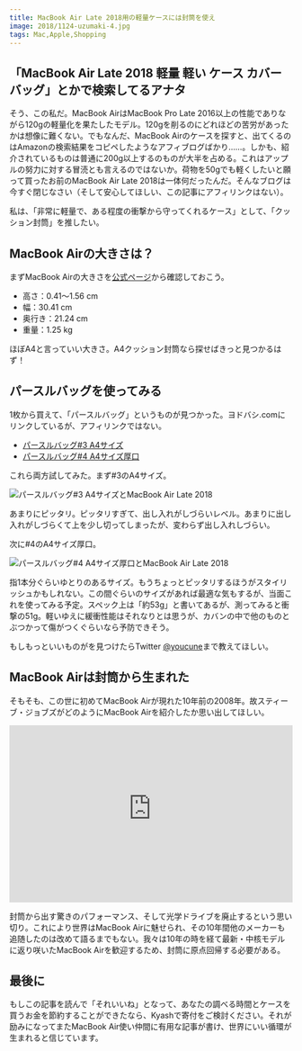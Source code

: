 ```yaml
---
title: MacBook Air Late 2018用の軽量ケースには封筒を使え
image: 2018/1124-uzumaki-4.jpg
tags: Mac,Apple,Shopping
---
```


## 「MacBook Air Late 2018 軽量 軽い ケース カバー バッグ」とかで検索してるアナタ

そう、この私だ。MacBook AirはMacBook Pro Late 2016以上の性能でありながら120gの軽量化を果たしたモデル。120gを削るのにどれほどの苦労があったかは想像に難くない。でもなんだ、MacBook Airのケースを探すと、出てくるのはAmazonの検索結果をコピペしたようなアフィブログばかり……。しかも、紹介されているものは普通に200g以上するのものが大半を占める。これはアップルの努力に対する冒涜とも言えるのではないか。荷物を50gでも軽くしたいと願って買ったお前のMacBook Air Late 2018は一体何だったんだ。そんなブログは今すぐ閉じなさい（そして安心してほしい、この記事にアフィリンクはない）。

私は、「非常に軽量で、ある程度の衝撃から守ってくれるケース」として、「クッション封筒」を推したい。

## MacBook Airの大きさは？

まずMacBook Airの大きさを[公式ページ](https://www.apple.com/jp/macbook-air/specs/)から確認しておこう。

- 高さ：0.41～1.56 cm
- 幅：30.41 cm
- 奥行き：21.24 cm
- 重量：1.25 kg

ほぼA4と言っていい大きさ。A4クッション封筒なら探せばきっと見つかるはず！

## パースルバッグを使ってみる

1枚から買えて、「パースルバッグ」というものが見つかった。ヨドバシ.comにリンクしているが、アフィリンクではない。

- [パースルバッグ#3 A4サイズ](https://www.yodobashi.com/product/000000359102022928/)
- [パースルバッグ#4 A4サイズ厚口](https://www.yodobashi.com/product/000000359102022935/)

これら両方試してみた。まず#3のA4サイズ。

![パースルバッグ#3 A4サイズとMacBook Air Late 2018](2018/1124-uzumaki-3.jpg)

あまりにピッタリ。ピッタリすぎて、出し入れがしづらいレベル。あまりに出し入れがしづらくて上を少し切ってしまったが、変わらず出し入れしづらい。

次に#4のA4サイズ厚口。

![パースルバッグ#4 A4サイズ厚口とMacBook Air Late 2018](2018/1124-uzumaki-4.jpg)

指1本分ぐらいゆとりのあるサイズ。もうちょっとピッタリするほうがスタイリッシュかもしれない。この間ぐらいのサイズがあれば最適な気もするが、当面これを使ってみる予定。スペック上は「約53g」と書いてあるが、測ってみると衝撃の51g。軽いゆえに緩衝性能はそれなりとは思うが、カバンの中で他のものとぶつかって傷がつくぐらいなら予防できそう。

もしもっといいものがを見つけたらTwitter [@youcune](https://twitter.com/youcune)まで教えてほしい。

## MacBook Airは封筒から生まれた

そもそも、この世に初めてMacBook Airが現れた10年前の2008年。故スティーブ・ジョブズがどのようにMacBook Airを紹介したか思い出してほしい。

<iframe width="100%" height="315" src="https://www.youtube-nocookie.com/embed/OIV6peKMj9M?start=195" frameborder="0" allow="accelerometer; autoplay; encrypted-media; gyroscope; picture-in-picture" allowfullscreen></iframe>

封筒から出す驚きのパフォーマンス、そして光学ドライブを廃止するという思い切り。これにより世界はMacBook Airに魅せられ、その10年間他のメーカーも追随したのは改めて語るまでもない。我々は10年の時を経て最新・中核モデルに返り咲いたMacBook Airを歓迎するため、封筒に原点回帰する必要がある。

## 最後に

もしこの記事を読んで「それいいね」となって、あなたの調べる時間とケースを買うお金を節約することができたなら、Kyashで寄付をご検討ください。それが励みになってまたMacBook Air使い仲間に有用な記事が書け、世界にいい循環が生まれると信じています。
